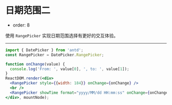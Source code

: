 # 日期范围二

- order: 8

使用 `RangePicker` 实现日期范围选择有更好的交互体验。

---

````jsx
import { DatePicker } from 'antd';
const RangePicker = DatePicker.RangePicker;

function onChange(value) {
  console.log('From: ', value[0], ', to: ', value[1]);
}
ReactDOM.render(<div>
  <RangePicker style={{width: 184}} onChange={onChange} />
  <br />
  <RangePicker showTime format="yyyy/MM/dd HH:mm:ss" onChange={onChange} />
</div>, mountNode);
````
